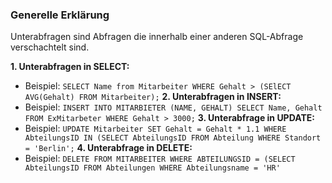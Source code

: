 ### Generelle Erklärung
Unterabfragen sind Abfragen die innerhalb einer anderen SQL-Abfrage verschachtelt sind.

**1. Unterabfragen in SELECT:**
- Beispiel: `SELECT Name from Mitarbeiter WHERE Gehalt > (SElECT AVG(Gehalt) FROM Mitarbeiter);`
**2. Unterabfragen in INSERT:**
- Beispiel: `INSERT INTO MITARBIETER (NAME, GEHALT) SELECT Name, Gehalt FROM ExMitarbeter WHERE Gehalt > 3000;`
**3. Unterabfrage in UPDATE:**
- Beispiel: `UPDATE Mitarbeiter SET Gehalt = Gehalt * 1.1 WHERE AbteilungsID IN (SELECT AbteilungsID FROM Abteilung WHERE Standort = 'Berlin';`
**4. Unterabfrage in DELETE:**
- Beispiel: `DELETE FROM MITARBEITER WHERE ABTEILUNGSID = (SELECT AbteilungsID FROM Abteilungen WHERE Abteilungsname = 'HR'`